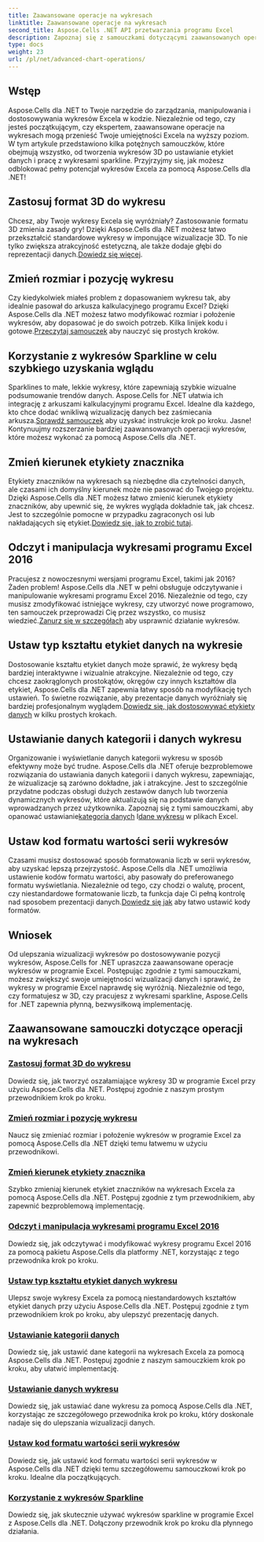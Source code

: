 ```yaml
---
title: Zaawansowane operacje na wykresach
linktitle: Zaawansowane operacje na wykresach
second_title: Aspose.Cells .NET API przetwarzania programu Excel
description: Zapoznaj się z samouczkami dotyczącymi zaawansowanych operacji na wykresach dla Aspose.Cells dla platformy .NET, obejmującymi wykresy 3D, zmienianie rozmiarów wykresów, etykiety znaczników i wiele więcej, dzięki łatwym w użyciu przewodnikom.
type: docs
weight: 23
url: /pl/net/advanced-chart-operations/
---
```

## Wstęp

Aspose.Cells dla .NET to Twoje narzędzie do zarządzania, manipulowania i dostosowywania wykresów Excela w kodzie. Niezależnie od tego, czy jesteś początkującym, czy ekspertem, zaawansowane operacje na wykresach mogą przenieść Twoje umiejętności Excela na wyższy poziom. W tym artykule przedstawiono kilka potężnych samouczków, które obejmują wszystko, od tworzenia wykresów 3D po ustawianie etykiet danych i pracę z wykresami sparkline. Przyjrzyjmy się, jak możesz odblokować pełny potencjał wykresów Excela za pomocą Aspose.Cells dla .NET!

## Zastosuj format 3D do wykresu

Chcesz, aby Twoje wykresy Excela się wyróżniały? Zastosowanie formatu 3D zmienia zasady gry! Dzięki Aspose.Cells dla .NET możesz łatwo przekształcić standardowe wykresy w imponujące wizualizacje 3D. To nie tylko zwiększa atrakcyjność estetyczną, ale także dodaje głębi do reprezentacji danych.[Dowiedz się więcej](./apply-3d-format-to-chart/).

## Zmień rozmiar i pozycję wykresu

 Czy kiedykolwiek miałeś problem z dopasowaniem wykresu tak, aby idealnie pasował do arkusza kalkulacyjnego programu Excel? Dzięki Aspose.Cells dla .NET możesz łatwo modyfikować rozmiar i położenie wykresów, aby dopasować je do swoich potrzeb. Kilka linijek kodu i gotowe.[Przeczytaj samouczek](./change-chart-size-and-position/) aby nauczyć się prostych kroków.

## Korzystanie z wykresów Sparkline w celu szybkiego uzyskania wglądu

 Sparklines to małe, lekkie wykresy, które zapewniają szybkie wizualne podsumowanie trendów danych. Aspose.Cells for .NET ułatwia ich integrację z arkuszami kalkulacyjnymi programu Excel. Idealne dla każdego, kto chce dodać wnikliwą wizualizację danych bez zaśmiecania arkusza.[Sprawdź samouczek](./using-sparklines/) aby uzyskać instrukcje krok po kroku.
Jasne! Kontynuujmy rozszerzanie bardziej zaawansowanych operacji wykresów, które możesz wykonać za pomocą Aspose.Cells dla .NET.

## Zmień kierunek etykiety znacznika

 Etykiety znaczników na wykresach są niezbędne dla czytelności danych, ale czasami ich domyślny kierunek może nie pasować do Twojego projektu. Dzięki Aspose.Cells dla .NET możesz łatwo zmienić kierunek etykiety znaczników, aby upewnić się, że wykres wygląda dokładnie tak, jak chcesz. Jest to szczególnie pomocne w przypadku zagraconych osi lub nakładających się etykiet.[Dowiedz się, jak to zrobić tutaj](./change-tick-label-direction/).

## Odczyt i manipulacja wykresami programu Excel 2016

 Pracujesz z nowoczesnymi wersjami programu Excel, takimi jak 2016? Żaden problem! Aspose.Cells dla .NET w pełni obsługuje odczytywanie i manipulowanie wykresami programu Excel 2016. Niezależnie od tego, czy musisz zmodyfikować istniejące wykresy, czy utworzyć nowe programowo, ten samouczek przeprowadzi Cię przez wszystko, co musisz wiedzieć.[Zanurz się w szczegółach](./read-and-manipulate-excel-2016-charts/) aby usprawnić działanie wykresów.

## Ustaw typ kształtu etykiet danych na wykresie

Dostosowanie kształtu etykiet danych może sprawić, że wykresy będą bardziej interaktywne i wizualnie atrakcyjne. Niezależnie od tego, czy chcesz zaokrąglonych prostokątów, okręgów czy innych kształtów dla etykiet, Aspose.Cells dla .NET zapewnia łatwy sposób na modyfikację tych ustawień. To świetne rozwiązanie, aby prezentacje danych wyróżniały się bardziej profesjonalnym wyglądem.[Dowiedz się, jak dostosowywać etykiety danych](./set-shape-type-of-data-labels-of-chart/) w kilku prostych krokach.

## Ustawianie danych kategorii i danych wykresu

 Organizowanie i wyświetlanie danych kategorii wykresu w sposób efektywny może być trudne. Aspose.Cells dla .NET oferuje bezproblemowe rozwiązania do ustawiania danych kategorii i danych wykresu, zapewniając, że wizualizacje są zarówno dokładne, jak i atrakcyjne. Jest to szczególnie przydatne podczas obsługi dużych zestawów danych lub tworzenia dynamicznych wykresów, które aktualizują się na podstawie danych wprowadzanych przez użytkownika. Zapoznaj się z tymi samouczkami, aby opanować ustawianie[kategoria danych](./setting-category-data/) I[dane wykresu](./setting-chart-data/) w plikach Excel.

## Ustaw kod formatu wartości serii wykresów

Czasami musisz dostosować sposób formatowania liczb w serii wykresów, aby uzyskać lepszą przejrzystość. Aspose.Cells dla .NET umożliwia ustawienie kodów formatu wartości, aby pasowały do preferowanego formatu wyświetlania. Niezależnie od tego, czy chodzi o walutę, procent, czy niestandardowe formatowanie liczb, ta funkcja daje Ci pełną kontrolę nad sposobem prezentacji danych.[Dowiedz się jak](./set-values-format-code-of-chart-series/) aby łatwo ustawić kody formatów.

## Wniosek

Od ulepszania wizualizacji wykresów po dostosowywanie pozycji wykresów, Aspose.Cells for .NET upraszcza zaawansowane operacje wykresów w programie Excel. Postępując zgodnie z tymi samouczkami, możesz zwiększyć swoje umiejętności wizualizacji danych i sprawić, że wykresy w programie Excel naprawdę się wyróżnią. Niezależnie od tego, czy formatujesz w 3D, czy pracujesz z wykresami sparkline, Aspose.Cells for .NET zapewnia płynną, bezwysiłkową implementację.

## Zaawansowane samouczki dotyczące operacji na wykresach
### [Zastosuj format 3D do wykresu](./apply-3d-format-to-chart/)
Dowiedz się, jak tworzyć oszałamiające wykresy 3D w programie Excel przy użyciu Aspose.Cells dla .NET. Postępuj zgodnie z naszym prostym przewodnikiem krok po kroku.
### [Zmień rozmiar i pozycję wykresu](./change-chart-size-and-position/)
Naucz się zmieniać rozmiar i położenie wykresów w programie Excel za pomocą Aspose.Cells dla .NET dzięki temu łatwemu w użyciu przewodnikowi.
### [Zmień kierunek etykiety znacznika](./change-tick-label-direction/)
Szybko zmieniaj kierunek etykiet znaczników na wykresach Excela za pomocą Aspose.Cells dla .NET. Postępuj zgodnie z tym przewodnikiem, aby zapewnić bezproblemową implementację.
### [Odczyt i manipulacja wykresami programu Excel 2016](./read-and-manipulate-excel-2016-charts/)
Dowiedz się, jak odczytywać i modyfikować wykresy programu Excel 2016 za pomocą pakietu Aspose.Cells dla platformy .NET, korzystając z tego przewodnika krok po kroku.
### [Ustaw typ kształtu etykiet danych wykresu](./set-shape-type-of-data-labels-of-chart/)
Ulepsz swoje wykresy Excela za pomocą niestandardowych kształtów etykiet danych przy użyciu Aspose.Cells dla .NET. Postępuj zgodnie z tym przewodnikiem krok po kroku, aby ulepszyć prezentację danych.
### [Ustawianie kategorii danych](./setting-category-data/)
Dowiedz się, jak ustawić dane kategorii na wykresach Excela za pomocą Aspose.Cells dla .NET. Postępuj zgodnie z naszym samouczkiem krok po kroku, aby ułatwić implementację.
### [Ustawianie danych wykresu](./setting-chart-data/)
Dowiedz się, jak ustawiać dane wykresu za pomocą Aspose.Cells dla .NET, korzystając ze szczegółowego przewodnika krok po kroku, który doskonale nadaje się do ulepszania wizualizacji danych.
### [Ustaw kod formatu wartości serii wykresów](./set-values-format-code-of-chart-series/)
Dowiedz się, jak ustawić kod formatu wartości serii wykresów w Aspose.Cells dla .NET dzięki temu szczegółowemu samouczkowi krok po kroku. Idealne dla początkujących.
### [Korzystanie z wykresów Sparkline](./using-sparklines/)
Dowiedz się, jak skutecznie używać wykresów sparkline w programie Excel z Aspose.Cells dla .NET. Dołączony przewodnik krok po kroku dla płynnego działania.